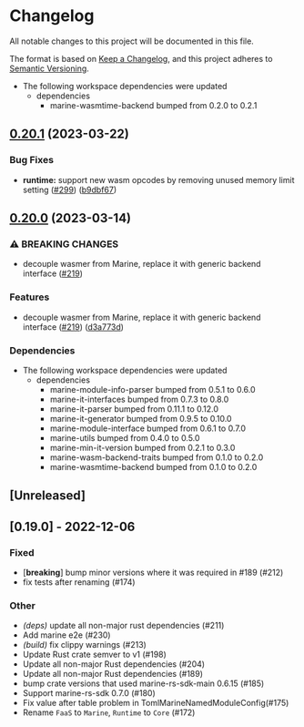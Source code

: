 # Changelog
All notable changes to this project will be documented in this file.

The format is based on [Keep a Changelog](https://keepachangelog.com/en/1.0.0/),
and this project adheres to [Semantic Versioning](https://semver.org/spec/v2.0.0.html).

* The following workspace dependencies were updated
  * dependencies
    * marine-wasmtime-backend bumped from 0.2.0 to 0.2.1

## [0.20.1](https://github.com/fluencelabs/marine/compare/marine-core-v0.20.0...marine-core-v0.20.1) (2023-03-22)


### Bug Fixes

* **runtime:** support new wasm opcodes by removing unused memory limit setting ([#299](https://github.com/fluencelabs/marine/issues/299)) ([b9dbf67](https://github.com/fluencelabs/marine/commit/b9dbf6737655218619fb1275e564f03756c59a13))

## [0.20.0](https://github.com/fluencelabs/marine/compare/marine-core-v0.19.0...marine-core-v0.20.0) (2023-03-14)


### ⚠ BREAKING CHANGES

* decouple wasmer from Marine, replace it with generic backend interface ([#219](https://github.com/fluencelabs/marine/issues/219))

### Features

* decouple wasmer from Marine, replace it with generic backend interface ([#219](https://github.com/fluencelabs/marine/issues/219)) ([d3a773d](https://github.com/fluencelabs/marine/commit/d3a773df4f7ec80ab8146f68922802a4b9a450d0))


### Dependencies

* The following workspace dependencies were updated
  * dependencies
    * marine-module-info-parser bumped from 0.5.1 to 0.6.0
    * marine-it-interfaces bumped from 0.7.3 to 0.8.0
    * marine-it-parser bumped from 0.11.1 to 0.12.0
    * marine-it-generator bumped from 0.9.5 to 0.10.0
    * marine-module-interface bumped from 0.6.1 to 0.7.0
    * marine-utils bumped from 0.4.0 to 0.5.0
    * marine-min-it-version bumped from 0.2.1 to 0.3.0
    * marine-wasm-backend-traits bumped from 0.1.0 to 0.2.0
    * marine-wasmtime-backend bumped from 0.1.0 to 0.2.0

## [Unreleased]

## [0.19.0] - 2022-12-06

### Fixed
- [**breaking**] bump minor versions where it was required in #189 (#212)
- fix tests after renaming (#174)

### Other
- *(deps)* update all non-major rust dependencies (#211)
- Add marine e2e (#230)
- *(build)* fix clippy warnings (#213)
- Update Rust crate semver to v1 (#198)
- Update all non-major Rust dependencies (#204)
- Update all non-major Rust dependencies (#189)
- bump crate versions that used marine-rs-sdk-main 0.6.15 (#185)
- Support marine-rs-sdk 0.7.0  (#180)
- Fix value after table problem in TomlMarineNamedModuleConfig(#175)
- Rename `FaaS` to `Marine`, `Runtime` to `Core` (#172)
